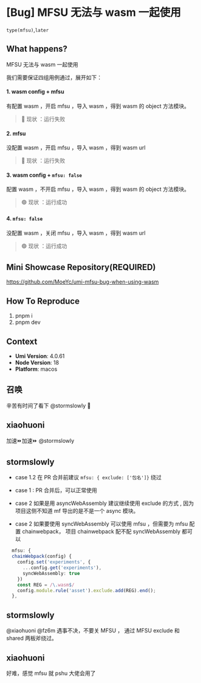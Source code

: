 # [Bug] MFSU 无法与 wasm 一起使用

`type(mfsu)`,`later`

## What happens?

MFSU 无法与 wasm 一起使用

我们需要保证四组用例通过，展开如下：

#### 1. wasm config + mfsu

有配置 wasm ，开启 mfsu ，导入 wasm ，得到 wasm 的 object 方法模块。

> 🔴 现状 ：运行失败

#### 2. mfsu

没配置 wasm ，开启 mfsu ，导入 wasm ，得到 wasm url

> 🔴 现状 ：运行失败

#### 3. wasm config + `mfsu: false`

配置 wasm ，不开启 mfsu ，导入 wasm ，得到 wasm 的 object 方法模块。

> 🟢 现状 ：运行成功

#### 4. `mfsu: false`

没配置 wasm ，关闭 mfsu ，导入 wasm ，得到 wasm url

> 🟢 现状 ：运行成功

## Mini Showcase Repository(REQUIRED)

https://github.com/MoeYc/umi-mfsu-bug-when-using-wasm

## How To Reproduce

1. pnpm i
2. pnpm dev

## Context

- **Umi Version**: 4.0.61
- **Node Version**: 18
- **Platform**: macos

## 召唤

辛苦有时间了看下 @stormslowly 🌹

## xiaohuoni

加速⏩加速⏩ @stormslowly

## stormslowly

- case 1.2 在 PR 合并前建议 `mfsu: { exclude: ['包名']}` 绕过

- case 1 : PR 合并后，可以正常使用

- case 2 如果是用 asyncWebAssembly 建议继续使用 exclude 的方式 , 因为项目这侧不知道 mf 导出的是不是一个 async 模块。

- case 2 如果要使用 syncWebAssembly 可以使用 mfsu ，但需要为 mfsu 配置 chainwebpack， 项目 chainwebpack 配不配 syncWebAssembly 都可以

```ts
  mfsu: {
  chainWebpack(config) {
    config.set('experiments', {
      ...config.get('experiments'),
      syncWebAssembly: true
    })
    const REG = /\.wasm$/
    config.module.rule('asset').exclude.add(REG).end();
  },
```

## stormslowly

@xiaohuoni @fz6m 遇事不决，不要关 MFSU ， 通过 MFSU exclude 和 shared 两板斧绕过。

## xiaohuoni

好难，感觉 mfsu 就 pshu 大佬会用了
